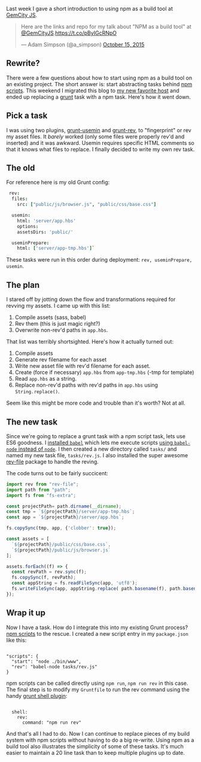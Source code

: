 Last week I gave a short introduction to using npm as a build tool at [GemCity JS](http://gemcityjs.com).

<blockquote class="twitter-tweet" data-lang="en"><p lang="en" dir="ltr">Here are the links and repo for my talk about &quot;NPM as a build tool&quot; at <a href="https://twitter.com/GemCityJS?ref_src=twsrc%5Etfw">@GemCityJS</a>.<a href="https://t.co/pByIGcRNpO">https://t.co/pByIGcRNpO</a></p>&mdash; Adam Simpson (@a_simpson) <a href="https://twitter.com/a_simpson/status/654693173667622914?ref_src=twsrc%5Etfw">October 15, 2015</a></blockquote>

## Rewrite?

There were a few questions about how to start using npm as a build tool on an existing project. The short answer is: start abstracting tasks behind [npm scripts](https://docs.npmjs.com/misc/scripts). This weekend I migrated this blog to [my new favorite host](https://chunkhost.com/r/46012) and ended up replacing a [grunt](http://gruntjs.com) task with a npm task. Here's how it went down.

## Pick a task

I was using two plugins, [grunt-usemin](https://github.com/yeoman/grunt-usemin) and [grunt-rev](https://github.com/cbas/grunt-rev), to "fingerprint" or rev my asset files. It *barely* worked (only some files were properly rev'd and inserted) and it was awkward. Usemin requires specific HTML comments so that it knows what files to replace. I finally decided to write my own rev task.

## The old

For reference here is my old Grunt config:

``` coffeescript
 rev:
  files:
    src: ["public/js/browser.js", "public/css/base.css"]

  usemin:
    html: 'server/app.hbs'
    options:
    assetsDirs: 'public/'

  useminPrepare:
    html: ['server/app-tmp.hbs']`
```

These tasks were run in this order during deployment: `rev, useminPrepare, usemin`.

## The plan

I stared off by jotting down the flow and transformations required for revving my assets. I came up with this list:

1.  Compile assets (sass, babel)
2.  Rev them (this is just magic right?)
3.  Overwrite non-rev'd paths in `app.hbs`.

That list was terribly shortsighted. Here's how it actually turned out:

1.  Compile assets
2.  Generate rev filename for each asset
3.  Write new asset file with rev'd filename for each asset.
4.  Create (force if necessary) `app.hbs` from `app-tmp.hbs` (-tmp for template)
5.  Read `app.hbs` as a string.
6.  Replace non-rev'd paths with rev'd paths in `app.hbs` using `String.replace()`.

Seem like this might be more code and trouble than it's worth? Not at all.

## The new task

Since we're going to replace a grunt task with a npm script task, lets use ES6 goodness. I [installed `babel`](https://babeljs.io) which lets me execute scripts [using `babel-node` instead of `node`](https://babeljs.io/docs/usage/cli/#babel-node). I then created a new directory called `tasks/` and named my new task file, `tasks/rev.js`. I also installed the super awesome [rev-file](https://www.npmjs.com/package/rev-file) package to handle the reving.

The code turns out to be fairly succicent:

``` javascript
import rev from "rev-file";
import path from "path";
import fs from "fs-extra";

const projectPath= path.dirname(__dirname);
const tmp = `${projectPath}/server/app-tmp.hbs`;
const app = `${projectPath}/server/app.hbs`;

fs.copySync(tmp, app, {'clobber': true});

const assets = [
  `${projectPath}/public/css/base.css`,
  `${projectPath}/public/js/browser.js`
];

assets.forEach((f) => {
  const revPath = rev.sync(f);
  fs.copySync(f, revPath);
  const appString = fs.readFileSync(app, 'utf8');
  fs.writeFileSync(app, appString.replace( path.basename(f), path.basename(revPath) ));
});
```

## Wrap it up

Now I have a task. How do I integrate this into my existing Grunt process? [npm scripts](https://docs.npmjs.com/misc/scripts) to the rescue. I created a new script entry in my `package.json` like this:

``` language-javascript

"scripts": {
  "start": "node ./bin/www",
  "rev": "babel-node tasks/rev.js"
}
```

npm scripts can be called directly using `npm run`, `npm run rev` in this case. The final step is to modify my `Gruntfile` to run the rev command using the handy [grunt shell plugin](https://github.com/sindresorhus/grunt-shell):

``` language-coffeescript

  shell:
    rev:
      command: "npm run rev"
```

And that's all I had to do. Now I can continue to replace pieces of my build system with npm scripts without having to do a big re-write. Using npm as a build tool also illustrates the simplicity of some of these tasks. It's much easier to maintain a 20 line task than to keep multiple plugins up to date.
